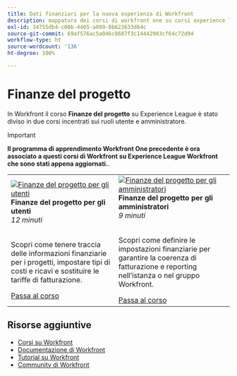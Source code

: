 ```yaml
---
title: Dati finanziari per la nuova esperienza di Workfront
description: mappatura dei corsi di workfront one su corsi experience league
exl-id: 34755db4-c00b-4405-a099-8b623633d64c
source-git-commit: 69af576ac5a046c8687f3c14442903cf64c72d94
workflow-type: ht
source-wordcount: '136'
ht-degree: 100%

---
```


# Finanze del progetto

In Workfront il corso **Finanze del progetto** su Experience League è stato diviso in due corsi incentrati sui ruoli utente e amministratore.

>[!IMPORTANT]
>
>**Il programma di apprendimento Workfront One precedente è ora associato a questi corsi di Workfront su Experience League Workfront che sono stati appena aggiornati.**.

<table>
  <tr>
   <td>
      <a href="https://experienceleague.adobe.com/docs/courses/using/workfront-u-1-2023-1-finances.html">
      <img alt="Finanze del progetto per gli utenti" src="https://cdn.experienceleague.adobe.com/thumb/project-finances-for-users.png"/>
      </a>
      <div>
         <strong>Finanze del progetto per gli utenti</strong></a>         
         <br/><em>12 minuti</em>
      </div>
      <p>
        <br/>
         Scopri come tenere traccia delle informazioni finanziarie per i progetti, impostare tipi di costi e ricavi e sostituire le tariffe di fatturazione.
      </p>
      <a  rel="noreferrer" target="_blank" href="https://experienceleague.adobe.com/docs/courses/using/workfront-u-1-2023-1-finances.html" class="spectrum-Button spectrum-Button--primary spectrum-Button--sizeM">
      <span class="spectrum-Button-label has-no-wrap has-text-weight-bold">Passa al corso</span>
      </a>
   </td>
      <td>
      <a href="https://experienceleague.adobe.com/docs/courses/using/workfront-a-1-2023-1-finances.html">
      <img alt="Finanze del progetto per gli amministratori" src="https://cdn.experienceleague.adobe.com/thumb/project-finances-for-administrators.png"/>
      </a>
      <div>
         <strong>Finanze del progetto per gli amministratori</strong></a>         
         <br/><em>9 minuti</em>
      </div>
      <p>
        <br/>
         Scopri come definire le impostazioni finanziarie per garantire la coerenza di fatturazione e reporting nell’istanza o nel gruppo Workfront.
      </p>
      <a  rel="noreferrer" target="_blank" href="https://experienceleague.adobe.com/docs/courses/using/workfront-a-1-2023-1-finances.html" class="spectrum-Button spectrum-Button--primary spectrum-Button--sizeM">
      <span class="spectrum-Button-label has-no-wrap has-text-weight-bold">Passa al corso</span>
      </a>
   </td>
  </tr>

</table>

## Risorse aggiuntive

* [Corsi su Workfront](https://experienceleague.adobe.com/?lang=it&amp;Solution=Workfront#courses)
* [Documentazione di Workfront](https://experienceleague.adobe.com/docs/workfront.html?lang=it)
* [Tutorial su Workfront](https://experienceleague.adobe.com/docs/workfront-learn/tutorials-workfront/home.html?lang=it)
* [Community di Workfront](https://experienceleaguecommunities.adobe.com/t5/workfront/ct-p/workfront)


